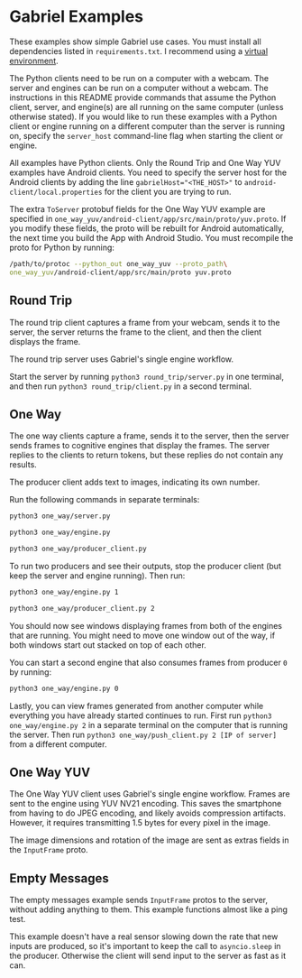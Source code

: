 # Gabriel Examples

These examples show simple Gabriel use cases. You must install all dependencies
listed in `requirements.txt`. I recommend using a
[virtual environment](https://packaging.python.org/guides/installing-using-pip-and-virtual-environments/).

The Python clients need to be run on a computer with a webcam. The server and
engines can be run on a computer without a webcam. The instructions in this
README provide commands that assume the Python client, server, and engine(s) are
all running on the same computer (unless otherwise stated). If you would like to
run these examples with a Python client or engine running on a different
computer than the server is running on, specify the `server_host` command-line
flag when starting the client or engine.

All examples have Python clients. Only the Round Trip and One Way YUV examples
have Android clients. You need to specify the server host for the Android
clients by adding the line `gabrielHost="<THE_HOST>"` to
`android-client/local.properties` for the client you are trying to run.

The extra `ToServer` protobuf fields for the One Way YUV example are specified
in `one_way_yuv/android-client/app/src/main/proto/yuv.proto`. If you modify
these fields, the proto will be rebuilt for Android automatically, the next time
you build the App with Android Studio. You must recompile the proto for Python
by running:

```bash
/path/to/protoc --python_out one_way_yuv --proto_path\
one_way_yuv/android-client/app/src/main/proto yuv.proto
```

## Round Trip

The round trip client captures a frame from your webcam, sends it to the server,
the server returns the frame to the client, and then the client displays the
frame.

The round trip server uses Gabriel's single engine workflow.

Start the server by running `python3 round_trip/server.py` in one terminal, and
then run `python3 round_trip/client.py` in a second terminal.

## One Way

The one way clients capture a frame, sends it to the server, then the server
sends frames to cognitive engines that display the frames. The server replies
to the clients to return tokens, but these replies do not contain any results.

The producer client adds text to images, indicating its own number.

Run the following commands in separate terminals:

```bash
python3 one_way/server.py
```

```bash
python3 one_way/engine.py
```

```bash
python3 one_way/producer_client.py
```

To run two producers and see their outputs, stop the producer client (but keep
the server and engine running). Then run:

```bash
python3 one_way/engine.py 1
```

```bash
python3 one_way/producer_client.py 2
```

You should now see windows displaying frames from both of the engines that are
running. You might need to move one window out of the way, if both windows start
out stacked on top of each other.

You can start a second engine that also consumes frames from producer `0` by
running:


```bash
python3 one_way/engine.py 0
```

Lastly, you can view frames generated from another computer while everything you
have already started continues to run. First run `python3 one_way/engine.py 2`
in a separate terminal on the computer that is running the server. Then run
`python3 one_way/push_client.py 2 [IP of server]` from a different computer.

## One Way YUV

The One Way YUV client uses Gabriel's single engine workflow. Frames are sent
to the engine using YUV NV21 encoding. This saves the smartphone from having to
do JPEG encoding, and likely avoids compression artifacts. However, it requires
transmitting 1.5 bytes for every pixel in the image.

The image dimensions and rotation of the image are sent as extras fields in the
`InputFrame` proto.

## Empty Messages

The empty messages example sends `InputFrame` protos to the server, without
adding anything to them. This example functions almost like a ping test.

This example doesn't have a real sensor slowing down the rate that new inputs
are produced, so it's important to keep the call to `asyncio.sleep` in the
producer. Otherwise the client will send input to the server as fast as it can.
